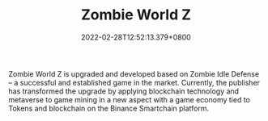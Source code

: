 ﻿---
title: "Zombie World Z"
description: "More advanced version of Zombie Idle Defense"
lead: "More advanced version of Zombie Idle Defense"
date: 2022-02-28T12:52:13.379+0800
lastmod: 2022-02-28T12:52:13.379+0800
draft: false
featuredImage: ["100_zombie-world-z.png"]
score: "80"
status: "Beta"
blockchain: ["Binance"]
nft_support: "Yes"
free_to_play: "Yes"
play_to_earn: ["Crypto"]
website: "https://zombieworldz.io/?utm_source=PlayToEarn.net&utm_medium=organic&utm_campaign=gamepage"
twitter: "https://twitter.com/ZWZ_Official"
discord: "https://discord.gg/zombieworldz"
telegram: "https://t.me/zombieworldz"
github: "https://github.com/ZombieWorldZ-Game"
youtube: "https://www.youtube.com/channel/UCVnNCBZu0e3qGyJI-PwDVHg/videos"
twitch: 
facebook: "https://www.facebook.com/zombieworldz/"
instagram: 
reddit: 
medium: "https://zombieworldz.medium.com/"
steam: 
gitbook: "http://docs.zombieworldz.io/"
googleplay: 
appstore: 

  
    
categories: ["games"]
games: ["Horror","Survival","Virtual-Reality"]
toc: false
pinned: false
weight: 
---
Zombie World Z is upgraded and developed based on Zombie Idle Defense – a successful and established game in the market. Currently, the publisher has transformed the upgrade by applying blockchain technology and metaverse to game mining in a new aspect with a game economy tied to Tokens and blockchain on the Binance Smartchain platform.